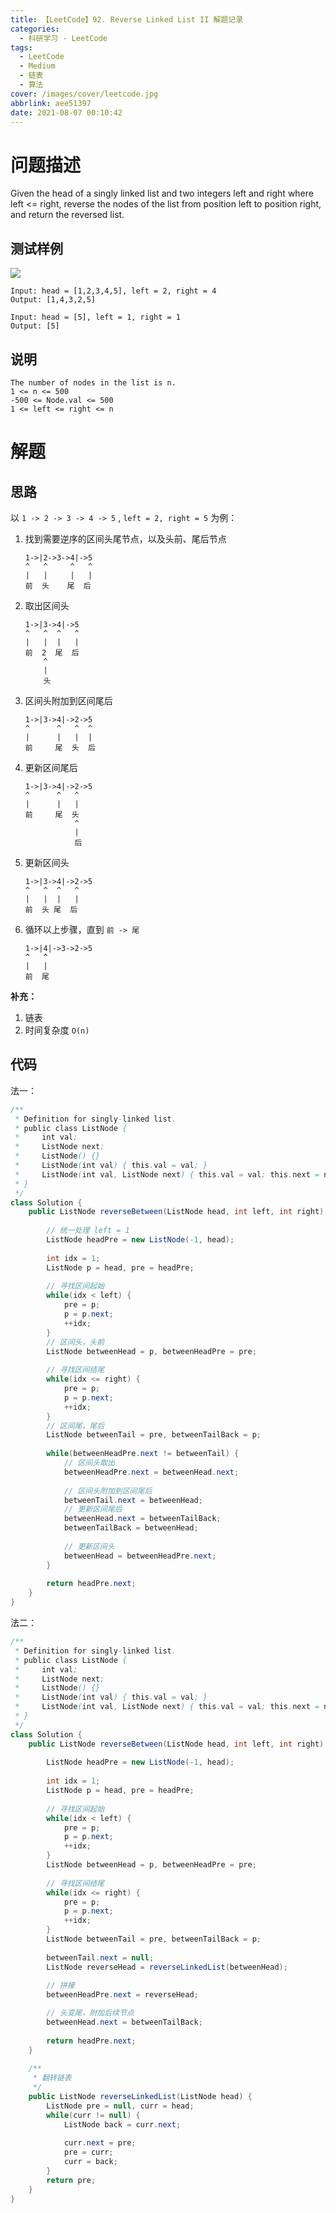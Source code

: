 ```yaml
---
title: 【LeetCode】92. Reverse Linked List II 解题记录
categories:
  - 科研学习 - LeetCode
tags:
  - LeetCode
  - Medium
  - 链表
  - 算法
cover: /images/cover/leetcode.jpg
abbrlink: aee51397
date: 2021-08-07 00:10:42
---
```


# 问题描述

Given the head of a singly linked list and two integers left and right where left <= right, reverse the nodes of the list from position left to position right, and return the reversed list.

## 测试样例

![](/images/【LeetCode】92-Reverse-Linked-List-II-解题记录/2021-08-07-00-12-11.png)

```
Input: head = [1,2,3,4,5], left = 2, right = 4
Output: [1,4,3,2,5]
```

```
Input: head = [5], left = 1, right = 1
Output: [5]
```

## 说明

```
The number of nodes in the list is n.
1 <= n <= 500
-500 <= Node.val <= 500
1 <= left <= right <= n
```

# 解题

## 思路

以 `1 -> 2 -> 3 -> 4 -> 5` , `left = 2, right = 5` 为例：

1. 找到需要逆序的区间头尾节点，以及头前、尾后节点

    ```
    1->|2->3->4|->5
    ^   ^     ^   ^
    |   |     |   |
    前  头    尾  后
    ```

1. 取出区间头

    ```
    1->|3->4|->5
    ^   ^  ^   ^
    |   |  |   |
    前  2  尾  后
        ^
        |
        头
    ```

1. 区间头附加到区间尾后

    ```
    1->|3->4|->2->5
    ^      ^   ^  ^
    |      |   |  |
    前     尾  头  后
    ```

1. 更新区间尾后
    ```
    1->|3->4|->2->5
    ^      ^   ^
    |      |   |
    前     尾  头
               ^
               |
               后
    ```

1. 更新区间头

    ```
    1->|3->4|->2->5
    ^   ^  ^   ^
    |   |  |   |
    前  头 尾  后

    ```

1. 循环以上步骤，直到 `前 -> 尾`

    ```
    1->|4|->3->2->5
    ^   ^
    |   |
    前  尾
    ```



**补充：**

1. 链表
1. 时间复杂度 `O(n)`

## 代码

法一：
```java
/**
 * Definition for singly-linked list.
 * public class ListNode {
 *     int val;
 *     ListNode next;
 *     ListNode() {}
 *     ListNode(int val) { this.val = val; }
 *     ListNode(int val, ListNode next) { this.val = val; this.next = next; }
 * }
 */
class Solution {
    public ListNode reverseBetween(ListNode head, int left, int right) {
        
        // 统一处理 left = 1
        ListNode headPre = new ListNode(-1, head);
        
        int idx = 1;
        ListNode p = head, pre = headPre;
        
        // 寻找区间起始
        while(idx < left) {
            pre = p;
            p = p.next;
            ++idx;
        }
        // 区间头，头前
        ListNode betweenHead = p, betweenHeadPre = pre;
        
        // 寻找区间结尾
        while(idx <= right) {
            pre = p;
            p = p.next;
            ++idx;
        }
        // 区间尾，尾后
        ListNode betweenTail = pre, betweenTailBack = p;
        
        while(betweenHeadPre.next != betweenTail) {
            // 区间头取出
            betweenHeadPre.next = betweenHead.next;
            
            // 区间头附加到区间尾后
            betweenTail.next = betweenHead;
            // 更新区间尾后
            betweenHead.next = betweenTailBack;
            betweenTailBack = betweenHead;
            
            // 更新区间头
            betweenHead = betweenHeadPre.next;
        }
        
        return headPre.next;
    }
}
```

法二：

```java
/**
 * Definition for singly-linked list.
 * public class ListNode {
 *     int val;
 *     ListNode next;
 *     ListNode() {}
 *     ListNode(int val) { this.val = val; }
 *     ListNode(int val, ListNode next) { this.val = val; this.next = next; }
 * }
 */
class Solution {
    public ListNode reverseBetween(ListNode head, int left, int right) {
        
        ListNode headPre = new ListNode(-1, head);
        
        int idx = 1;
        ListNode p = head, pre = headPre;
        
        // 寻找区间起始
        while(idx < left) {
            pre = p;
            p = p.next;
            ++idx;
        }
        ListNode betweenHead = p, betweenHeadPre = pre;
        
        // 寻找区间结尾
        while(idx <= right) {
            pre = p;
            p = p.next;
            ++idx;
        }
        ListNode betweenTail = pre, betweenTailBack = p;
        
        betweenTail.next = null;
        ListNode reverseHead = reverseLinkedList(betweenHead);
        
        // 拼接
        betweenHeadPre.next = reverseHead;

        // 头变尾，附加后续节点
        betweenHead.next = betweenTailBack;
        
        return headPre.next;
    }
    
    /**
     * 翻转链表
     */
    public ListNode reverseLinkedList(ListNode head) {
        ListNode pre = null, curr = head;
        while(curr != null) {
            ListNode back = curr.next;
            
            curr.next = pre;
            pre = curr;
            curr = back;
        }
        return pre;
    }
}
```